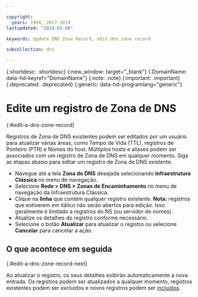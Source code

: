 ```yaml
---

copyright:
  years: 1994, 2017-2019
lastupdated: "2019-03-08"

keywords: Update DNS Zone Record, edit dns zone record

subcollection: dns

---
```


{:shortdesc: .shortdesc}
{:new_window: target="_blank"}
{:DomainName: data-hd-keyref="DomainName"}
{:note: .note}
{:important: .important}
{:deprecated: .deprecated}
{:generic: data-hd-programlang="generic"}

# Edite um registro de Zona de DNS
{:#edit-a-dns-zone-record}

Registros de Zona de DNS existentes podem ser editados por um usuário para atualizar várias áreas, como Tempo de Vida (TTL), registros de Ponteiro (PTR) e Nomes do host. Múltiplos hosts e aliases podem ser associados com um registro de Zona de DNS em qualquer momento. Siga as etapas abaixo para editar um registro de Zona de DNS existente.

* Navegue até a tela **Zona do DNS** desejada selecionando **Infraestrutura Clássica** no menu de navegação. 
* Selecione **Rede > DNS > Zonas de Encaminhamento** no menu de navegação da Infraestrutura Clássica.
* Clique na **linha** que contém qualquer registro existente. **Nota:** registros que estiverem em itálico não serão abertos para edição. Isso geralmente é limitado a registros do NS (ou servidor de nomes).
* Atualize os detalhes do registro conforme necessário.
* Selecione o botão **Atualizar** para atualizar o registro ou selecione **Cancelar** para cancelar a ação.

## O que acontece em seguida
{:#edit-a-dns-zone-record-next}

Ao atualizar o registro, os seus detalhes exibirão automaticamente a nova entrada. Os registros podem ser atualizados a qualquer momento, registros existentes podem ser excluídos e novos registros podem ser [incluídos](/docs/infrastructure/dns?topic=dns-add-a-dns-zone-record).
